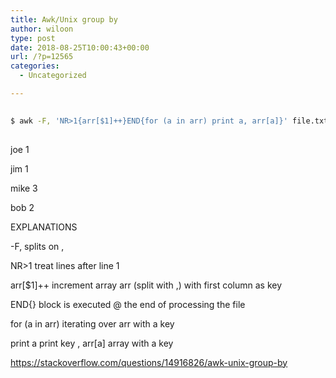 ```yaml
---
title: Awk/Unix group by
author: wiloon
type: post
date: 2018-08-25T10:00:43+00:00
url: /?p=12565
categories:
  - Uncategorized

---
```

```bash
  
$ awk -F, 'NR>1{arr[$1]++}END{for (a in arr) print a, arr[a]}' file.txt
  
```

joe 1
  
jim 1
  
mike 3
  
bob 2
  
EXPLANATIONS
  
-F, splits on ,
  
NR>1 treat lines after line 1
  
arr[$1]++ increment array arr (split with ,) with first column as key
  
END{} block is executed @ the end of processing the file
  
for (a in arr) iterating over arr with a key
  
print a print key , arr[a] array with a key

https://stackoverflow.com/questions/14916826/awk-unix-group-by